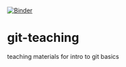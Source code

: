 [![Binder](https://mybinder.org/badge_logo.svg)](https://mybinder.org/v2/gh/switt4/git-teaching/main)

# git-teaching
teaching materials for intro to git basics
